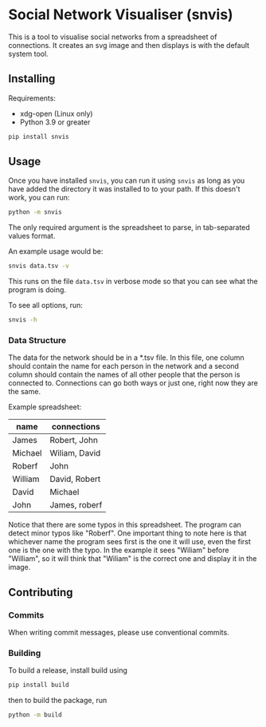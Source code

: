# Social Network Visualiser (snvis)

This is a tool to visualise social networks from a spreadsheet of connections.
It creates an svg image and then displays is with the default system tool.

## Installing

Requirements:
* xdg-open (Linux only)
* Python 3.9 or greater

```sh
pip install snvis
```

## Usage

Once you have installed `snvis`, you can run it using `snvis` as long as you
have added the directory it was installed to to your path. If this doesn't work,
you can run:

```sh
python -m snvis
```

The only required argument is the spreadsheet to parse, in tab-separated values
format.

An example usage would be:

```sh
snvis data.tsv -v
```

This runs on the file `data.tsv` in verbose mode so that you can see what the
program is doing.

To see all options, run:

```sh
snvis -h
```

### Data Structure

The data for the network should be in a *.tsv file. In this file, one column
should contain the name for each person in the network and a second column
should contain the names of all other people that the person is connected to.
Connections can go both ways or just one, right now they are the same.

Example spreadsheet:

| name    | connections   |
| -----   | ------------- |
| James   | Robert, John  |
| Michael |	Wiliam, David |
| Roberf  | John          |
| William | David, Robert |
| David   | Michael       |
| John    | James, roberf |

Notice that there are some typos in this spreadsheet. The program can detect
minor typos like "Roberf". One important thing to note here is that whichever
name the program sees first is the one it will use, even the first one is the
one with the typo. In the example it sees "Wiliam" before "William", so it will
think that "Wiliam" is the correct one and display it in the image.

## Contributing

### Commits

When writing commit messages, please use conventional commits.

### Building

To build a release, install build using 

```sh
pip install build
```

then to build the package, run

```sh
python -m build
```